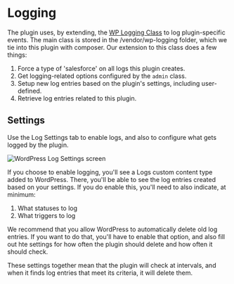 # Logging

The plugin uses, by extending, the [WP Logging Class](https://github.com/pippinsplugins/WP-Logging) to log plugin-specific events. The main class is stored in the /vendor/wp-logging folder, which we tie into this plugin with composer. Our extension to this class does a few things:

1. Force a type of 'salesforce' on all logs this plugin creates.
2. Get logging-related options configured by the `admin` class.
3. Setup new log entries based on the plugin's settings, including user-defined.
4. Retrieve log entries related to this plugin.

## Settings

Use the Log Settings tab to enable logs, and also to configure what gets logged by the plugin.

![WordPress Log Settings screen](./assets/img/screenshots/03-wordpress-log-settings.png)

If you choose to enable logging, you'll see a Logs custom content type added to WordPress. There, you'll be able to see the log entries created based on your settings. If you do enable this, you'll need to also indicate, at minimum:

1. What statuses to log
2. What triggers to log

We recommend that you allow WordPress to automatically delete old log entries. If you want to do that, you'll have to enable that option, and also fill out hte settings for how often the plugin should delete and how often it should check.

These settings together mean that the plugin will check at intervals, and when it finds log entries that meet its criteria, it will delete them.
